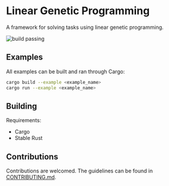 # Linear Genetic Programming

A framework for solving tasks using linear genetic programming.

![build passing](https://github.com/urmzd/linear-genetic-programming/actions/workflows/build.yml/badge.svg)

## Examples

All examples can be built and ran through Cargo:

```bash
cargo build --example <example_name>
cargo run --example <example_name>
```

## Building

Requirements:

- Cargo
- Stable Rust

## Contributions

Contributions are welcomed. The guidelines can be found in [CONTRIBUTING.md](./CONTRIBUTING.md).
